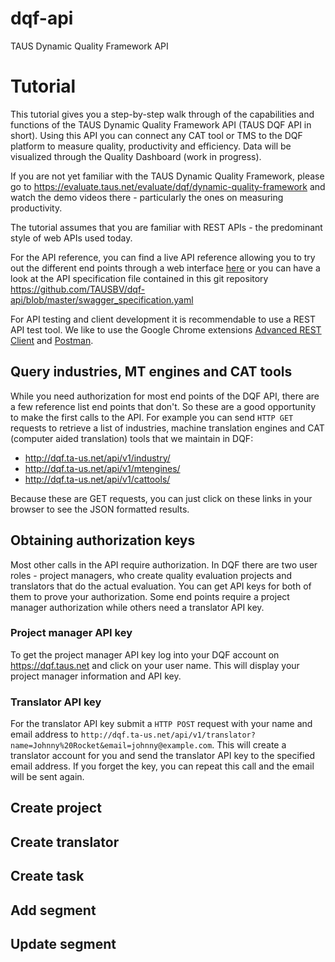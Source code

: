# dqf-api
TAUS Dynamic Quality Framework API

# Tutorial
This tutorial gives you a step-by-step walk through of the capabilities and functions of the TAUS Dynamic Quality Framework API (TAUS DQF API in short). Using this API you can connect any CAT tool or TMS to the DQF platform to measure quality, productivity and efficiency. Data will be visualized through the Quality Dashboard (work in progress).

If you are not yet familiar with the TAUS Dynamic Quality Framework, please go to https://evaluate.taus.net/evaluate/dqf/dynamic-quality-framework and watch the demo videos there - particularly the ones on measuring productivity.

The tutorial assumes that you are familiar with REST APIs - the predominant style of web APIs used today.

For the API reference, you can find a live API reference allowing you to try out the different end points through a web interface [here](http://dqf.ta-us.net/assets/api/v1/index.html) or you can have a look at the API specification file contained in this git repository https://github.com/TAUSBV/dqf-api/blob/master/swagger_specification.yaml

For API testing and client development it is recommendable to use a REST API test tool. We like to use the Google Chrome extensions [Advanced REST Client](https://chrome.google.com/webstore/detail/advanced-rest-client/hgmloofddffdnphfgcellkdfbfbjeloo) and [Postman](https://chrome.google.com/webstore/detail/postman-rest-client/fdmmgilgnpjigdojojpjoooidkmcomcm).

## Query industries, MT engines and CAT tools
While you need authorization for most end points of the DQF API, there are a few reference list end points that don't. So these are a good opportunity to make the first calls to the API. For example you can send `HTTP GET` requests to retrieve a list of industries, machine translation engines and CAT (computer aided translation) tools that we maintain in DQF:
* http://dqf.ta-us.net/api/v1/industry/
* http://dqf.ta-us.net/api/v1/mtengines/
* http://dqf.ta-us.net/api/v1/cattools/

Because these are GET requests, you can just click on these links in your browser to see the JSON formatted results.

## Obtaining authorization keys
Most other calls in the API require authorization. In DQF there are two user roles - project managers, who create quality evaluation projects and translators that do the actual evaluation. You can get API keys for both of them to prove your authorization. Some end points require a project manager authorization while others need a translator API key.

### Project manager API key
To get the project manager API key log into your DQF account on https://dqf.taus.net and click on your user name. This will display your project manager information and API key.

### Translator API key
For the translator API key submit a `HTTP POST` request with your name and email address to `http://dqf.ta-us.net/api/v1/translator?name=Johnny%20Rocket&email=johnny@example.com`. This will create a translator account for you and send the translator API key to the specified email address. If you forget the key, you can repeat this call and the email will be sent again.

## Create project
## Create translator
## Create task
## Add segment
## Update segment
